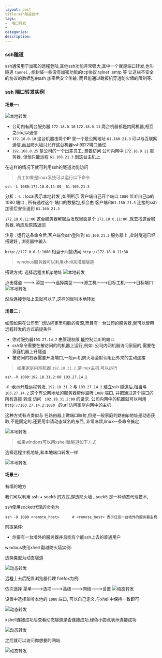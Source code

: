 ```yaml
---
layout: post
title:ssh隧道技术 
tags:
-  端口转发
- 
categories: 
description: 
---
```

### ssh隧道
ssh通常用于加密的远程登陆,其他ssh功能非常强大,其中一个就是端口转发,也叫 隧道 `tunnel` , 能封装一些没有加密功能的tcp协议 telnet ,smtp 等  让这些不安全的协议的数据包由ssh 加密后安全传输, 而且能通过跳板机穿透防火墙的限制等.

<!-- more -->

### ssh 端口转发实例

#### 场景一:

![本地转发](http://47.91.157.219/ssh/ssh.png)

+ 公司内有两台服务器 `172.18.0.10`  `172.18.0.11`  两台机器都是内网机器,相互之间可以通信
+ `172.18.0.10` 这台机器由两个IP 里一个是公网地址 `61.160.21.3` 可以与互联网通信,而且防火墙只允许这台机器ssh的22端口通过.
+ `192.168.0.25` 是公司的一个出差员工, 想要访问 公司内网中 `172.18.0.11` 服务器.  但他只能远程 `61.160.21.3` 到这台主机上.

在这样的情况下就可利用ssh的隧道功能访问

> 员工如果是linux系统可以运行以下命令

```shell
ssh -L 1080:172.18.0.11:80  61.160.21.3
```

分析 : `-L`  : local表示本地转发 ,如图所示 客户端自己开个端口 `1080` 监听自己ip的 1080 端口 , 所有通过这个 端口的数据包,都会由 客户端和`61.160.21.3` 连接的ssh 加密后安全送到 `61.160.21.3` 

`172.18.0.11:80` 这台服务器解密后发现里面是个 `172.18.0.11:80` ,就去找这台服务器, 响应后原路返回

注意 : 运行这条命令后,客户端会ssh登陆到    `61.160.21.3`  服务器上 ,此时隧道已经搭建好 , 浏览器中输入 

`http://127.0.0.1:1080` 相当于间接访问  `http://172.18.0.11:80` 

> windous服务器可以利用xhell来搭建隧道

搭建方式:
选择远程主机ip地址
![本地转发](http://47.91.157.219/ssh/ssh2.png)

点击隧道 ---> 添加--->选择类型--->源主机--->目标主机--->目标端口
![本地转发](http://47.91.157.219/ssh/ssh3.png)

然后连接登陆上去就可以了,这样的就叫本地转发

#### 场景二 :

如图如果在公司里``想访问家里电脑的资源,而且有一台公司的服务器,就可以使用远程转发的方式前提条件

+ 你对服务器`103.27.14.2` 由管理权限,能控制监听的端口
+ ssh命令需要在被访问的的机器上运行,例如: 公司内网机器访问家庭的,需要在家庭机器上开隧道
+ 被访问的机器需要开发端口,一般pc机防火墙会默认阻止外来的主动连接

> 如果家庭内网机器 `192.18.31.2` 是linux主机 可以运行

```shell
ssh -R 1080:192.18.31.2:80 103.27.14.2
```

`-R` :表示开启远程转发, `192.18.31.2` 与 `103.27.14.2` 建立ssh 隧道后,相当与 `103.27.14.2` 这个有公网地址的服务器帮你监听 `1080` 端口, 并把通过这个端口的所有连接 转成 访问 ` 192.18.31.2:80` 的请求.  公司内网中的机器就可以利用 `http://103.27.14.2:1080 ` 的url 访问家庭内网中的主机 .

这种方式有点类似与 在路由器上做端口映射,但是一般家庭的路由ip地址是动态获取,不是固定的.还要用申请动态域名的东西, 非常麻烦,linux一条命令搞定

![本地转发](http://47.91.157.219/ssh/ssh4.png)

> 如果windons可以用xshell做隧道如下方式

选择远程主机地址,和本地端口转发一样

![本地转发](http://47.91.157.219/ssh/ssh5.png)

#### 场景三:

有墙的地方

我们可以利用 ssh + sock5 的方式,穿透防火墙 , sock5 是一种动态代理技术,

ssh使用socket代理的命令为

```shell
ssh -D 1080 <remote_host>      # <remote_host> 表示任意一台墙外的服务器主机
```

前提条件:

+ 你要有一台墙外的服务器并且能有个能ssh上去的普通用户

windous使用xhell 翻越防火墙实例:

选择类型为动态隧道

![动态转发](http://47.91.157.219/ssh/ssh6.png)

远程上去后配置浏览器代理 firefox为例:

依次选择  菜单--->选项--->高级--->网络--->设置
![动态转发](http://47.91.157.219/ssh/ssh7.png)

设置中选择监听本地的 `1080` 端口, 可以自己定义,与xhell中保持一致即可

![动态转发](http://47.91.157.219/ssh/ssh8.png)

xshell连接成功后查看动态隧道是否连接成功,绿色小圆点表示连接成功

![动态转发](http://47.91.157.219/ssh/ssh9.png)

之后就可以访问你想要的网站


![动态转发](http://47.91.157.219/ssh/ssh10.png)

